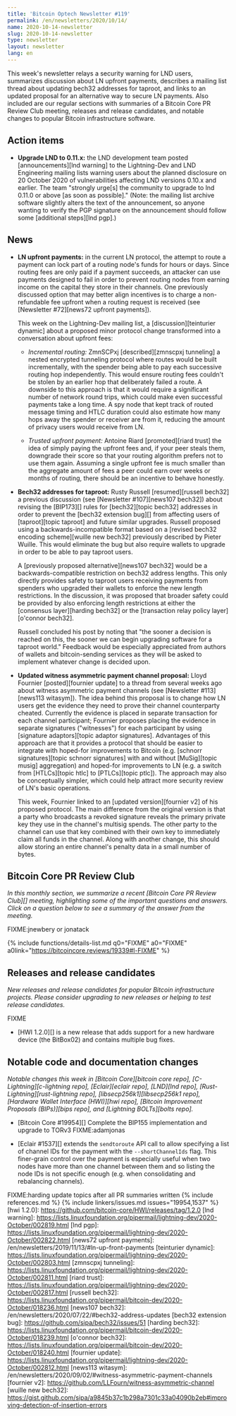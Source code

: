 ```yaml
---
title: 'Bitcoin Optech Newsletter #119'
permalink: /en/newsletters/2020/10/14/
name: 2020-10-14-newsletter
slug: 2020-10-14-newsletter
type: newsletter
layout: newsletter
lang: en
---
```

This week's newsletter relays a security warning for LND users,
summarizes discussion about LN upfront payments, describes a mailing
list thread about updating bech32 addresses for taproot, and links to an
updated proposal for an alternative way to secure LN payments.  Also
included are our regular sections with summaries of a Bitcoin Core PR
Review Club meeting, releases and release candidates, and notable
changes to popular Bitcoin infrastructure software.

## Action items

- **Upgrade LND to 0.11.x:** the LND development team posted
  [announcements][lnd warning] to the Lightning-Dev and LND Engineering
  mailing lists warning users about the planned disclosure on 20 October
  2020 of vulnerabilities affecting LND versions 0.10.x and earlier.
  The team "strongly urge[s] the community to upgrade to lnd 0.11.0 or
  above [as soon as possible]."  (Note: the mailing list archive
  software slightly alters the text of the announcement, so anyone
  wanting to verify the PGP signature on the announcement should follow
  some [additional steps][lnd pgp].)

## News

- **LN upfront payments:** in the current LN protocol, the attempt to
  route a payment can lock part of a routing node's funds for hours or
  days.  Since routing fees are only paid if a payment succeeds, an
  attacker can use payments designed to fail in order to prevent routing nodes
  from earning income on the capital they store in their channels.  One
  previously discussed option that may better align incentives is to
  charge a non-refundable fee upfront when a routing request is received
  (see [Newsletter #72][news72 upfront payments]).

    This week on the Lightning-Dev mailing list, a
    [discussion][teinturier dynamic] about a proposed minor protocol
    change transformed into a conversation about upfront fees:

    - *Incremental routing:* ZmnSCPxj [described][zmnscpxj tunneling]
      a nested encrypted tunneling protocol where routes would be
      built incrementally, with the spender being able to pay each
      successive routing hop independently.  This would ensure routing
      fees couldn't be stolen by an earlier hop that deliberately failed
      a route.  A downside to this approach is that it would require a
      significant number of network round trips, which could make even
      successful payments take a long time.  A spy node that kept track
      of routed message timing and HTLC duration could also
      estimate how many hops away the spender or receiver are
      from it, reducing the amount of privacy users would receive from
      LN.

    - *Trusted upfront payment:* Antoine Riard [promoted][riard trust]
      the idea of simply paying the upfront fees and, if your peer
      steals them, downgrade their score so that your routing
      algorithm prefers not to use them again.  Assuming a single
      upfront fee is much smaller than the aggregate amount of fees a
      peer could earn over weeks or months of routing, there should be
      an incentive to behave honestly.

- **Bech32 addresses for taproot:** Rusty Russell [resumed][russell
  bech32] a previous discussion (see [Newsletter #107][news107 bech32])
  about revising the [BIP173][] rules for [bech32][topic bech32]
  addresses in order to prevent the [bech32 extension bug][] from
  affecting users of [taproot][topic taproot] and future similar
  upgrades.  Russell proposed using a backwards-incompatible format
  based on a [revised bech32 encoding scheme][wuille new bech32]
  previously described by Pieter Wuille.  This would eliminate the bug
  but also require wallets to upgrade in order to be able to pay taproot
  users.

    A [previously proposed alternative][news107 bech32] would be a
    backwards-compatible restriction on bech32 address lengths.  This
    only directly provides safety to taproot users receiving payments
    from spenders who upgraded their wallets to enforce the new length
    restrictions.  In the discussion, it was proposed that broader
    safety could be provided by also enforcing length restrictions at
    either the [consensus layer][harding bech32] or the [transaction
    relay policy layer][o'connor bech32].

    Russell concluded his post by noting that "the sooner a decision is
    reached on this, the sooner we can begin upgrading software for a
    taproot world."  Feedback would be especially appreciated from
    authors of wallets and bitcoin-sending services as they will be
    asked to implement whatever change is decided upon.

- **Updated witness asymmetric payment channel proposal:** Lloyd
  Fournier [posted][fournier update] to a thread from several weeks ago
  about witness asymmetric payment channels (see [Newsletter
  #113][news113 witasym]).  The idea behind this proposal is to change
  how LN users get the evidence they need to prove their channel
  counterparty cheated.  Currently the evidence is placed in separate
  transaction for each channel participant; Fournier proposes placing
  the evidence in separate signatures ("witnesses") for each
  participant by using [signature adaptors][topic adaptor signatures].
  Advantages of this approach are that it provides a protocol that
  should be easier to integrate with hoped-for improvements to Bitcoin
  (e.g. [schnorr signatures][topic schnorr signatures] with and without
  [MuSig][topic musig] aggregation) and hoped-for improvements to LN
  (e.g. a switch from [HTLCs][topic htlc] to [PTLCs][topic ptlc]).  The approach
  may also be conceptually simpler, which could help attract more
  security review of LN's basic operations.

    This week, Fournier linked to an [updated version][fournier v2] of
    his proposed protocol.  The main difference from the original
    version is that a party who broadcasts a revoked signature reveals
    the primary private key they use in the channel's multisig spends.
    The other party to the channel can use that key combined with their
    own key to immediately claim all funds in the channel.  Along
    with another change, <!-- I think it also needs something like
    Russell's shachain; emailed Fournier 2020-10-11 to confirm --> this
    should allow storing an entire channel's penalty data in a small
    number of bytes.

## Bitcoin Core PR Review Club

*In this monthly section, we summarize a recent [Bitcoin Core PR Review Club][]
meeting, highlighting some of the important questions and answers.  Click on a
question below to see a summary of the answer from the meeting.*

FIXME:jnewbery or jonatack

{% include functions/details-list.md
  q0="FIXME"
  a0="FIXME"
  a0link="https://bitcoincore.reviews/19339#l-FIXME"
%}

## Releases and release candidates

*New releases and release candidates for popular Bitcoin infrastructure
projects.  Please consider upgrading to new releases or helping to test
release candidates.*

FIXME

- [HWI 1.2.0][] is a new release that adds support for a new hardware
  device (the BitBox02) and contains multiple bug fixes.

## Notable code and documentation changes

*Notable changes this week in [Bitcoin Core][bitcoin core repo],
[C-Lightning][c-lightning repo], [Eclair][eclair repo], [LND][lnd repo],
[Rust-Lightning][rust-lightning repo], [libsecp256k1][libsecp256k1 repo],
[Hardware Wallet Interface (HWI)][hwi repo], [Bitcoin Improvement Proposals
(BIPs)][bips repo], and [Lightning BOLTs][bolts repo].*

- [Bitcoin Core #19954][] Complete the BIP155 implementation and upgrade to TORv3  FIXME:adamjonas

- [Eclair #1537][] extends the `sendtoroute` API call to allow specifying a
  list of channel IDs for the payment with the `--shortChannelIds` flag. This
  finer-grain control over the payment is especially useful when two
  nodes have more than one channel between them and so listing the node
  IDs is not specific
  enough (e.g. when consolidating and rebalancing channels).

FIXME:harding update topics after all PR summaries written
{% include references.md %}
{% include linkers/issues.md issues="19954,1537" %}
[hwi 1.2.0]: https://github.com/bitcoin-core/HWI/releases/tag/1.2.0
[lnd warning]: https://lists.linuxfoundation.org/pipermail/lightning-dev/2020-October/002819.html
[lnd pgp]: https://lists.linuxfoundation.org/pipermail/lightning-dev/2020-October/002822.html
[news72 upfront payments]: /en/newsletters/2019/11/13/#ln-up-front-payments
[teinturier dynamic]: https://lists.linuxfoundation.org/pipermail/lightning-dev/2020-October/002803.html
[zmnscpxj tunneling]: https://lists.linuxfoundation.org/pipermail/lightning-dev/2020-October/002811.html
[riard trust]: https://lists.linuxfoundation.org/pipermail/lightning-dev/2020-October/002817.html
[russell bech32]: https://lists.linuxfoundation.org/pipermail/bitcoin-dev/2020-October/018236.html
[news107 bech32]: /en/newsletters/2020/07/22/#bech32-address-updates
[bech32 extension bug]: https://github.com/sipa/bech32/issues/51
[harding bech32]: https://lists.linuxfoundation.org/pipermail/bitcoin-dev/2020-October/018239.html
[o'connor bech32]: https://lists.linuxfoundation.org/pipermail/bitcoin-dev/2020-October/018240.html
[fournier update]: https://lists.linuxfoundation.org/pipermail/lightning-dev/2020-October/002812.html
[news113 witasym]: /en/newsletters/2020/09/02/#witness-asymmetric-payment-channels
[fournier v2]: https://github.com/LLFourn/witness-asymmetric-channel
[wuille new bech32]: https://gist.github.com/sipa/a9845b37c1b298a7301c33a04090b2eb#improving-detection-of-insertion-errors
